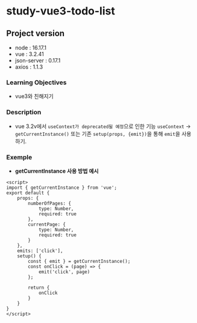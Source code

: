 # study-vue3-todo-list

## Project version

- node : 16.17.1
- vue : 3.2.41
- json-server : 0.17.1
- axios : 1.1.3

### Learning Objectives

- vue3와 친해지기

### Description

- vue 3.2v에서 `useContext가 deprecated될 예정`으로 인한 기능 `useContext` -> `getCurrentInstance()` 또는 기존 `setup(props, {emit})`을 통해 `emit`을 사용하기.

### Exemple

- **getCurrentInstance 사용 방법 예시**
```vue
<script>
import { getCurrentInstance } from 'vue';
export default {
    props: {
        numberOfPages: {
            type: Number,
            required: true
        },
        currentPage: {
            type: Number,
            required: true
        }
    },
    emits: ['click'],
    setup() {
        const { emit } = getCurrentInstance();
        const onClick = (page) => {
            emit('click', page)
        };

        return {
            onClick
        }
    }
}
</script>
```